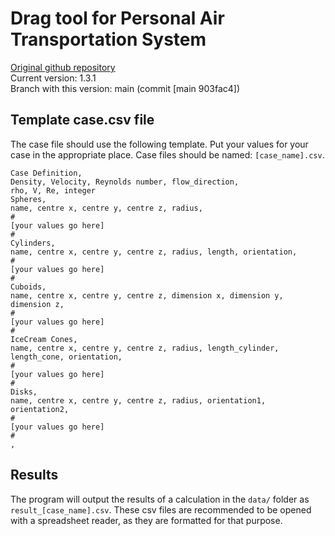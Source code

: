 # Drag tool for Personal Air Transportation System
[Original github repository](https://github.com/spockele/drag-tool)\
Current version: 1.3.1\
Branch with this version: main (commit [main 903fac4])

## Template case.csv file
The case file should use the following template. Put your values for your case in the appropriate place. Case files should be named: `[case_name].csv`.
```
Case Definition,
Density, Velocity, Reynolds number, flow_direction,
rho, V, Re, integer
Spheres,
name, centre x, centre y, centre z, radius,
#
[your values go here]
#
Cylinders,
name, centre x, centre y, centre z, radius, length, orientation,
#
[your values go here]
#
Cuboids,
name, centre x, centre y, centre z, dimension x, dimension y, dimension z,
#
[your values go here]
#
IceCream Cones,
name, centre x, centre y, centre z, radius, length_cylinder, length_cone, orientation,
#
[your values go here]
#
Disks,
name, centre x, centre y, centre z, radius, orientation1, orientation2,
#
[your values go here]
#
,

```

## Results
The program will output the results of a calculation in the `data/` folder as `result_[case_name].csv`. These csv files are recommended to be opened with a spreadsheet reader, as they are formatted for that purpose.
